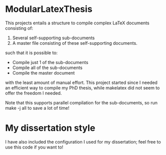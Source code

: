# ModularLatexThesis
This projects entails a structure to compile complex LaTeX documents consisting of:

1. Several self-supporting sub-documents
2. A master file consisting of these self-supporting documents.

such that it is possible to:

* Compile just 1 of the sub-documents
* Compile all of the sub-documents
* Compile the master document

with the least amount of manual effort. This project started since I needed an 
efficient way to compile my PhD thesis, while makelatex did not seem to offer the freedom I needed.

Note that this supports parallel compilation for the sub-documents, so run make -j all to
save a lot of time!

# My dissertation style

I have also included the configuration I used for my dissertation; feel free to use this code if you want to!
